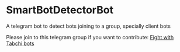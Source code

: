 # SmartBotDetectorBot
A telegram bot to detect bots joining to a group, specially client bots

Please join to this telegram group if you want to contribute:
[Fight with Tabchi bots](https://t.me/joinchat/BGvOzxNo-jZ0-TTAvUpKzw)
